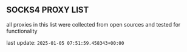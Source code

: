 ## SOCKS4 PROXY LIST

all proxies in this list were collected from open sources and tested for functionality

last update: `2025-01-05 07:51:59.458343+00:00`